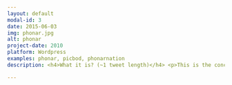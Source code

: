 ```yaml
---
layout: default
modal-id: 3
date: 2015-06-03
img: phonar.jpg
alt: phonar
project-date: 2010
platform: Wordpress
examples: phonar, picbod, phonarnation
description: <h4>What it is? (~1 tweet length)</h4> <p>This is the concise explanation that succintly says it all or at least hints at it in a teasingly way</p> <h4>How this Creates a Connected Learning Space (~2 tweets length)</h4> <p>A general explanation of what fucntionalities,  feature it offers to enable the idea of a connected course,</p> <h4>How This Demonstrates Equity By Design?</h4> <p>A sentence or two about how the platform addresses equity in its design.</p> <h4>The Origin Story</h4> <p>A few paragraphs, even with <a href="#" target="_blank">links</a> that give a bit of a "where the heck did this come from" story.</p> <p>Yes, multiple paragraphs are more than cool.</p> <h4>Front Stage Demo (what it looks like to the public)</h4> <p><img src="http://placehold.it/480x360&text=embed+code+for+your+video"></p> <h4>Back Stage Demo (what it looks like to manage)</h4> <p><img src="http://placehold.it/480x360&text=embed+code+for+your+video"></p> <h4>Technologies and Costs</h4> <ul> <li><a href="#" target="_blank">Name it</a> (cost) plus extra descriptions </li> <li><a href="#" target="_blank">Name Another</a> (cost) plus extra descriptions </li> </ul> <h4>Skill Levels Required</h4> <p>A general description to give someone an idea what it might take</p> <h4>Examples</h4> <ul> <li>Name (Date(s) - institution or organization)  <a href="#" target="_blank">link</a></li> <li>Name (Date(s) - institution or organization)  <a href="#" target="_blank">link</a></li> <li>Name (Date(s) - institution or organization)  <a href="#" target="_blank">link</a></li> <li>Name (Date(s) - institution or organization)  <a href="#" target="_blank">link</a></li> </ul> <h4>Guides, Resources, Tutorials</h4> <ul> <li><a href="#" target="_blank">A descriptive link title</a>  (Source)</li> <li><a href="#" target="_blank">A descriptive link title</a>  (Source)</li> <li><a href="#" target="_blank">A descriptive link title</a>  (Source)</li> <li><a href="#" target="_blank">A descriptive link title</a>  (Source) perhaps with some extra details?</li> </ul> <h4>Challenges</h4> <ul> <li>This is hard.</li> <li>It's so new.</li> <li>I hate beets.</li> </ul>

---
```

